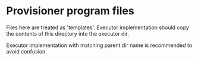 # Provisioner program files

Files here are treated as 'templates'. Executor implementation should copy the contents of this directory into the executor dir.

Executor implementation with matching parent dir name is recommended to avoid confusion.
